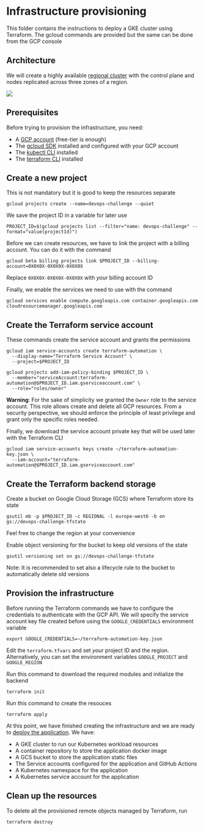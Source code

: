 # Infrastructure provisioning
This folder contains the instructions to deploy a GKE cluster using Terraform. The gcloud commands are provided but the same can be done from the GCP console

## Architecture
We will create a highly available [regional cluster](https://cloud.google.com/kubernetes-engine/docs/concepts/regional-clusters#regional) with the control plane and nodes replicated across three zones of a region. 

![](https://storage.googleapis.com/gweb-cloudblog-publish/original_images/gcp-google-kubernetes-engine-regional-clusterbcum.PNG)

## Prerequisites
Before trying to provision the infrastructure, you need:
* A [GCP account](https://console.cloud.google.com/) (free-tier is enough)
* The [gcloud SDK](https://cloud.google.com/sdk/docs/install) installed and configured with your GCP account
* The [kubectl CLI](https://kubernetes.io/docs/tasks/tools/) installed
* The [terraform CLI](https://www.terraform.io/downloads) installed

## Create a new project
This is not mandatory but it is good to keep the resources separate
```
gcloud projects create --name=devops-challenge --quiet
```
We save the project ID in a variable for later use
```
PROJECT_ID=$(gcloud projects list --filter="name: devops-challenge" --format="value(projectId)")
```
Before we can create resources, we have to link the project with a billing account. You can do it with the command
```
gcloud beta billing projects link $PROJECT_ID --billing-account=0X0X0X-0X0X0X-0X0X0X
```
Replace `0X0X0X-0X0X0X-0X0X0X` with *your* billing account ID

Finally, we enable the services we need to use with the command
```
gcloud services enable compute.googleapis.com container.googleapis.com cloudresourcemanager.googleapis.com
```

## Create the Terraform service account
These commands create the service account and grants the permissions
```
gcloud iam service-accounts create terraform-automation \
  --display-name="Terraform Service Account" \
  --project=$PROJECT_ID
```
```
gcloud projects add-iam-policy-binding $PROJECT_ID \
  --member="serviceAccount:terraform-automation@$PROJECT_ID.iam.gserviceaccount.com" \
  --role="roles/owner"
```
**Warning**: For the sake of simplicity we granted the `Owner` role to the service account. This role allows create and delete all GCP resources.
From a security perspective, we should enforce the principle of least privilege and grant only the specific roles needed.

Finally, we download the service account private key that will be used later with the Terraform CLI
```
gcloud iam service-accounts keys create ~/terraform-automation-key.json \
  --iam-account="terraform-automation@$PROJECT_ID.iam.gserviceaccount.com"
```

## Create the Terraform backend storage
Create a bucket on Google Cloud Storage (GCS) where Terraform store its state
```
gsutil mb -p $PROJECT_ID -c REGIONAL -l europe-west6 -b on gs://devops-challenge-tfstate
```
Feel free to change the region at your convenience

Enable object versioning for the bucket to keep old versions of the state
```
gsutil versioning set on gs://devops-challenge-tfstate
```
Note: It is recommended to set also a lifecycle rule to the bucket to automatically delete old versions

## Provision the infrastructure
Before running the Terraform commands we have to configure the credentials to authenticate with the GCP API. We will specify the service account key file created before using the `GOOGLE_CREDENTIALS` environment variable
```
export GOOGLE_CREDENTIALS=~/terraform-automation-key.json
```

Edit the `terraform.tfvars` and set *your* project ID and the region. Alternatively, you can set the environment variables `GOOGLE_PROJECT` and `GOOGLE_REGION`

Run this command to download the required modules and initialize the backend
```
terraform init
```
Run this command to create the resouces
```
terraform apply
```

At this point, we have finished creating the infrastructure and we are ready to [deploy the application](../2_application). We have:
* A GKE cluster to run our Kubernetes workload resources
* A container repository to store the application docker image
* A GCS bucket to store the application static files 
* The Service accounts configured for the application and GitHub Actions
* A Kubernetes namespace for the application
* A Kubernetes service account for the application

## Clean up the resources
To delete all the provisioned remote objects managed by Terraform, run
```
terraform destroy
```
